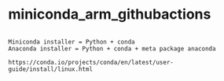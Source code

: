 # miniconda_arm_githubactions


~~~ 

Miniconda installer = Python + conda
Anaconda installer = Python + conda + meta package anaconda

https://conda.io/projects/conda/en/latest/user-guide/install/linux.html
~~~  
